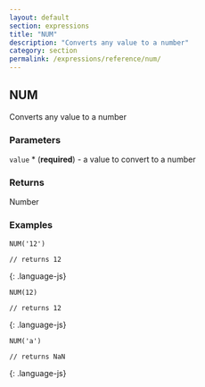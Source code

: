 ```yaml
---
layout: default
section: expressions
title: "NUM"
description: "Converts any value to a number"
category: section
permalink: /expressions/reference/num/
---
```


## NUM

Converts any value to a number

### Parameters

`value` * (__required__) - a value to convert to a number

### Returns

Number

### Examples

~~~
NUM('12')

// returns 12
~~~
{: .language-js}


~~~
NUM(12)

// returns 12
~~~
{: .language-js}


~~~
NUM('a')

// returns NaN
~~~
{: .language-js}